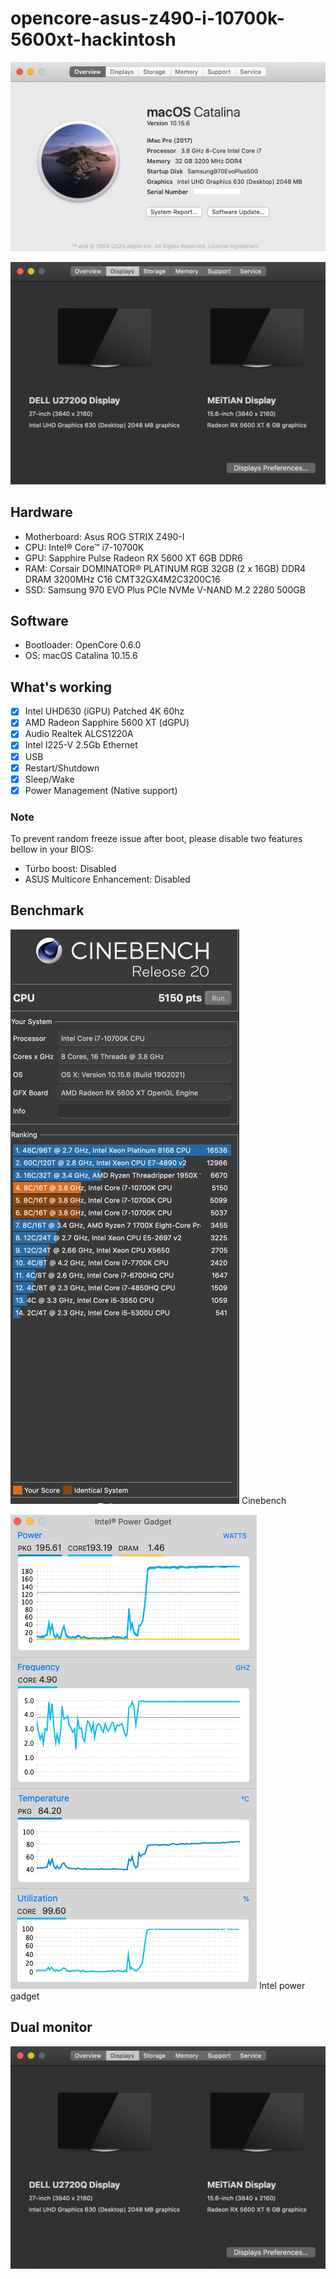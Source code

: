 # opencore-asus-z490-i-10700k-5600xt-hackintosh

![macOS-catalina](Resources/about-mac.png)

![macOS-catalina](Resources/display.png)

## Hardware

* Motherboard: Asus ROG STRIX Z490-I
* CPU: Intel® Core™ i7-10700K
* GPU: Sapphire Pulse Radeon RX 5600 XT 6GB DDR6
* RAM: Corsair DOMINATOR® PLATINUM RGB 32GB (2 x 16GB) DDR4 DRAM 3200MHz C16 CMT32GX4M2C3200C16
* SSD: Samsung 970 EVO Plus PCIe NVMe V-NAND M.2 2280 500GB

## Software

* Bootloader: OpenCore 0.6.0
* OS: macOS Catalina 10.15.6

## What's working

- [x] Intel UHD630 (iGPU) Patched 4K 60hz
- [x] AMD Radeon Sapphire 5600 XT (dGPU)
- [x] Audio Realtek ALCS1220A
- [x] Intel I225-V 2.5Gb Ethernet
- [x] USB
- [x] Restart/Shutdown
- [x] Sleep/Wake
- [x] Power Management (Native support)
### Note
To prevent random freeze issue after boot, please disable two features bellow in your BIOS:
* Turbo boost: Disabled
* ASUS Multicore Enhancement: Disabled

## Benchmark


![macOS-catalina](Resources/cinebench.png)
Cinebench

![macOS-catalina](Resources/IntelPower.png)
Intel power gadget

## Dual monitor
![macOS-catalina](Resources/dual.jpg)